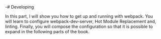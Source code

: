 -# Developing

In this part, I will show you how to get up and running with webpack. You will learn to configure webpack-dev-server, Hot Module Replacement and, linting. Finally, you will compose the configuration so that it is possible to expand in the following parts of the book.
